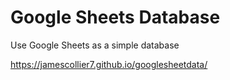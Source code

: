 # Google Sheets Database
Use Google Sheets as a simple database

https://jamescollier7.github.io/googlesheetdata/
